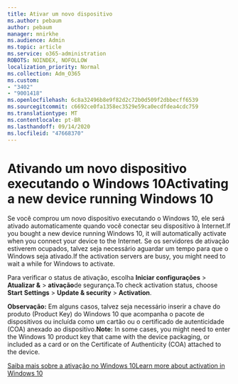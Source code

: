 ```yaml
---
title: Ativar um novo dispositivo
ms.author: pebaum
author: pebaum
manager: mnirkhe
ms.audience: Admin
ms.topic: article
ms.service: o365-administration
ROBOTS: NOINDEX, NOFOLLOW
localization_priority: Normal
ms.collection: Adm_O365
ms.custom:
- "3402"
- "9001418"
ms.openlocfilehash: 6c8a32496b8e9f82d2c72b0d509f2dbbecff6539
ms.sourcegitcommit: c6692ce0fa1358ec3529e59ca0ecdfdea4cdc759
ms.translationtype: MT
ms.contentlocale: pt-BR
ms.lasthandoff: 09/14/2020
ms.locfileid: "47668370"
---
```

# <a name="activating-a-new-device-running-windows-10"></a><span data-ttu-id="71da8-102">Ativando um novo dispositivo executando o Windows 10</span><span class="sxs-lookup"><span data-stu-id="71da8-102">Activating a new device running Windows 10</span></span>

<span data-ttu-id="71da8-103">Se você comprou um novo dispositivo executando o Windows 10, ele será ativado automaticamente quando você conectar seu dispositivo à Internet.</span><span class="sxs-lookup"><span data-stu-id="71da8-103">If you bought a new device running Windows 10, it will automatically activate when you connect your device to the Internet.</span></span> <span data-ttu-id="71da8-104">Se os servidores de ativação estiverem ocupados, talvez seja necessário aguardar um tempo para que o Windows seja ativado.</span><span class="sxs-lookup"><span data-stu-id="71da8-104">If the activation servers are busy, you might need to wait a while for Windows to activate.</span></span>

<span data-ttu-id="71da8-105">Para verificar o status de ativação, escolha **Iniciar** **configurações**  >  **Atualizar &**  >  **ativação**de segurança.</span><span class="sxs-lookup"><span data-stu-id="71da8-105">To check activation status, choose **Start** **Settings** > **Update & security** > **Activation**.</span></span>

<span data-ttu-id="71da8-106">**Observação:** Em alguns casos, talvez seja necessário inserir a chave do produto (Product Key) do Windows 10 que acompanha o pacote de dispositivos ou incluída como um cartão ou o certificado de autenticidade (COA) anexado ao dispositivo.</span><span class="sxs-lookup"><span data-stu-id="71da8-106">**Note:** In some cases, you might need to enter the Windows 10 product key that came with the device packaging, or included as a card or on the Certificate of Authenticity (COA) attached to the device.</span></span>

[<span data-ttu-id="71da8-107">Saiba mais sobre a ativação no Windows 10</span><span class="sxs-lookup"><span data-stu-id="71da8-107">Learn more about activation in Windows 10</span></span>](https://support.microsoft.com/help/12440)